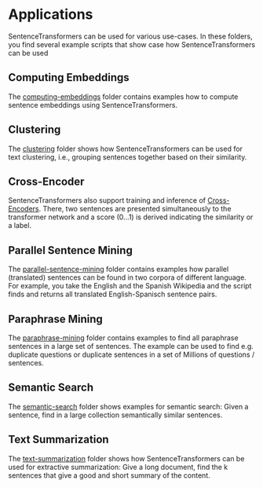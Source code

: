 # Applications

SentenceTransformers can be used for various use-cases. In these folders, you find several example scripts that show case how SentenceTransformers can be used


## Computing Embeddings
The [computing-embeddings](computing-embeddings/) folder contains examples how to compute sentence embeddings using SentenceTransformers. 

## Clustering

The [clustering](clustering/) folder shows how SentenceTransformers can be used for text clustering, i.e., grouping sentences together based on their similarity.

## Cross-Encoder

SentenceTransformers also support training and inference of [Cross-Encoders](cross-encoders/). There, two sentences are presented simultaneously to the transformer network and a score (0...1) is derived indicating the similarity or a label.  

## Parallel Sentence Mining
The [parallel-sentence-mining](parallel-sentence-mining/) folder contains examples how parallel (translated) sentences can be found in two corpora of different language. For example, you take the English and the Spanish Wikipedia and the script finds and returns all translated English-Spanisch sentence pairs.

## Paraphrase Mining
The [paraphrase-mining](paraphrase-mining/) folder contains examples to find all paraphrase sentences in a large set of sentences. The example can be used to find e.g. duplicate questions or duplicate sentences in a set of Millions of questions / sentences.

## Semantic Search
The [semantic-search](semantic-search/) folder shows examples for semantic search: Given a sentence, find in a large collection semantically similar sentences. 


## Text Summarization

The [text-summarization](text-summarization/) folder shows how SentenceTransformers can be used for extractive summarization: Give a long document, find the k sentences that give a good and short summary of the content.